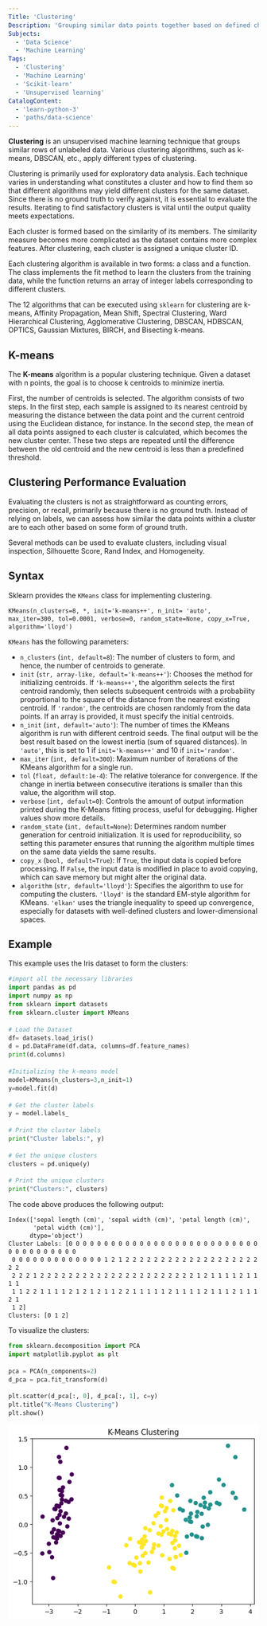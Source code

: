 ```yaml
---
Title: 'Clustering'
Description: 'Grouping similar data points together based on defined characteristics or features.'
Subjects:
  - 'Data Science'
  - 'Machine Learning'
Tags:
  - 'Clustering'
  - 'Machine Learning'
  - 'Scikit-learn'
  - 'Unsupervised learning'
CatalogContent:
  - 'learn-python-3'
  - 'paths/data-science'
---
```


**Clustering** is an unsupervised machine learning technique that groups similar rows of unlabeled data. Various clustering algorithms, such as k-means, DBSCAN, etc., apply different types of clustering. 

Clustering is primarily used for exploratory data analysis. Each technique varies in understanding what constitutes a cluster and how to find them so that different algorithms may yield different clusters for the same dataset. Since there is no ground truth to verify against, it is essential to evaluate the results. Iterating to find satisfactory clusters is vital until the output quality meets expectations. 

Each cluster is formed based on the similarity of its members. The similarity measure becomes more complicated as the dataset contains more complex features. After clustering, each cluster is assigned a unique cluster ID.

Each clustering algorithm is available in two forms: a class and a function. The class implements the fit method to learn the clusters from the training data, while the function returns an array of integer labels corresponding to different clusters. 

The 12 algorithms that can be executed using `sklearn` for clustering are k-means, Affinity Propagation, Mean Shift, Spectral Clustering, Ward Hierarchical Clustering, Agglomerative Clustering, DBSCAN, HDBSCAN, OPTICS, Gaussian Mixtures, BIRCH, and Bisecting k-means.

## K-means

The **K-means** algorithm is a popular clustering technique. Given a dataset with n points, the goal is to choose k centroids to minimize inertia. 

First, the number of centroids is selected. The algorithm consists of two steps. In the first step, each sample is assigned to its nearest centroid by measuring the distance between the data point and the current centroid using the Euclidean distance, for instance. In the second step, the mean of all data points assigned to each cluster is calculated, which becomes the new cluster center. These two steps are repeated until the difference between the old centroid and the new centroid is less than a predefined threshold.

## Clustering Performance Evaluation

Evaluating the clusters is not as straightforward as counting errors, precision, or recall, primarily because there is no ground truth. Instead of relying on labels, we can assess how similar the data points within a cluster are to each other based on some form of ground truth.

Several methods can be used to evaluate clusters, including visual inspection, Silhouette Score, Rand Index, and Homogeneity.

## Syntax
Sklearn provides the `KMeans` class for implementing clustering.

```psuedo
KMeans(n_clusters=8, *, init='k-means++', n_init= 'auto', max_iter=300, tol=0.0001, verbose=0, random_state=None, copy_x=True, algorithm='lloyd') 
```

`KMeans` has the following parameters:

- `n_clusters` (`int, default=8`): The number of clusters to form, and hence, the number of centroids to generate.
- `init` (`str, array-like, default='k-means++'`): Chooses the method for initializing centroids. If `'k-means++'`, the algorithm selects the first centroid randomly, then selects subsequent centroids with a probability proportional to the square of the distance from the nearest existing centroid. If `'random'`, the centroids are chosen randomly from the data points. If an array is provided, it must specify the initial centroids.
- `n_init` (`int, default='auto'`): The number of times the KMeans algorithm is run with different centroid seeds. The final output will be the best result based on the lowest inertia (sum of squared distances). In `'auto'`, this is set to 1 if `init='k-means++'` and 10 if `init='random'`.
- `max_iter` (`int, default=300`): Maximum number of iterations of the KMeans algorithm for a single run.
- `tol` (`float, default:1e-4`): The relative tolerance for convergence. If the change in inertia between consecutive iterations is smaller than this value, the algorithm will stop.
- `verbose` (`int, default=0`): Controls the amount of output information printed during the K-Means fitting process, useful for debugging. Higher values show more details.
- `random_state` (`int, default=None`): Determines random number generation for centroid initialization. It is used for reproducibility, so setting this parameter ensures that running the algorithm multiple times on the same data yields the same results.
- `copy_x` (`bool, default=True`): If `True`, the input data is copied before processing. If `False`, the input data is modified in place to avoid copying, which can save memory but might alter the original data.
- `algorithm` (`str, default='lloyd'`): Specifies the algorithm to use for computing the clusters. `'lloyd'` is the standard EM-style algorithm for KMeans. `'elkan'` uses the triangle inequality to speed up convergence, especially for datasets with well-defined clusters and lower-dimensional spaces.

## Example

This example uses the Iris dataset to form the clusters:

```py
#import all the necessary libraries
import pandas as pd
import numpy as np
from sklearn import datasets
from sklearn.cluster import KMeans

# Load the Dataset
df= datasets.load_iris()
d = pd.DataFrame(df.data, columns=df.feature_names)
print(d.columns)

#Initializing the k-means model
model=KMeans(n_clusters=3,n_init=1)
y=model.fit(d)

# Get the cluster labels
y = model.labels_

# Print the cluster labels
print("Cluster labels:", y)

# Get the unique clusters
clusters = pd.unique(y)

# Print the unique clusters
print("Clusters:", clusters)
```

The code above produces the following output:

```shell
Index(['sepal length (cm)', 'sepal width (cm)', 'petal length (cm)',
       'petal width (cm)'],
      dtype='object')
Cluster Labels: [0 0 0 0 0 0 0 0 0 0 0 0 0 0 0 0 0 0 0 0 0 0 0 0 0 0 0 0 0 0 0 0 0 0 0 0 0
 0 0 0 0 0 0 0 0 0 0 0 0 0 1 2 1 2 2 2 2 2 2 2 2 2 2 2 2 2 2 2 2 2 2 2 2 2
 2 2 2 1 2 2 2 2 2 2 2 2 2 2 2 2 2 2 2 2 2 2 2 2 2 2 1 2 1 1 1 1 2 1 1 1 1
 1 1 2 2 1 1 1 1 2 1 2 1 2 1 1 2 2 1 1 1 1 1 2 1 1 1 1 2 1 1 1 2 1 1 1 2 1
 1 2]
Clusters: [0 1 2]
```

To visualize the clusters:

```py
from sklearn.decomposition import PCA
import matplotlib.pyplot as plt

pca = PCA(n_components=2)
d_pca = pca.fit_transform(d)

plt.scatter(d_pca[:, 0], d_pca[:, 1], c=y)
plt.title("K-Means Clustering")
plt.show()
```

![K-Means Clustering](https://raw.githubusercontent.com/Codecademy/docs/main/media/k-means-clustering.png)
